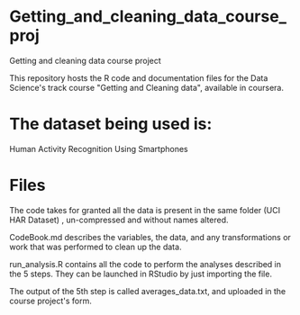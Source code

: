 # Getting_and_cleaning_data_course_proj
Getting and cleaning data course project

This repository hosts the R code and documentation files for the Data Science's track course "Getting and Cleaning data", available in coursera.

# The dataset being used is: 
Human Activity Recognition Using Smartphones

# Files

The code takes for granted all the data is present in the same folder (UCI HAR Dataset) , un-compressed and without names altered.

CodeBook.md describes the variables, the data, and any transformations or work that was performed to clean up the data.

run_analysis.R contains all the code to perform the analyses described in the 5 steps. They can be launched in RStudio by just importing the file.

The output of the 5th step is called averages_data.txt, and uploaded in the course project's form.


